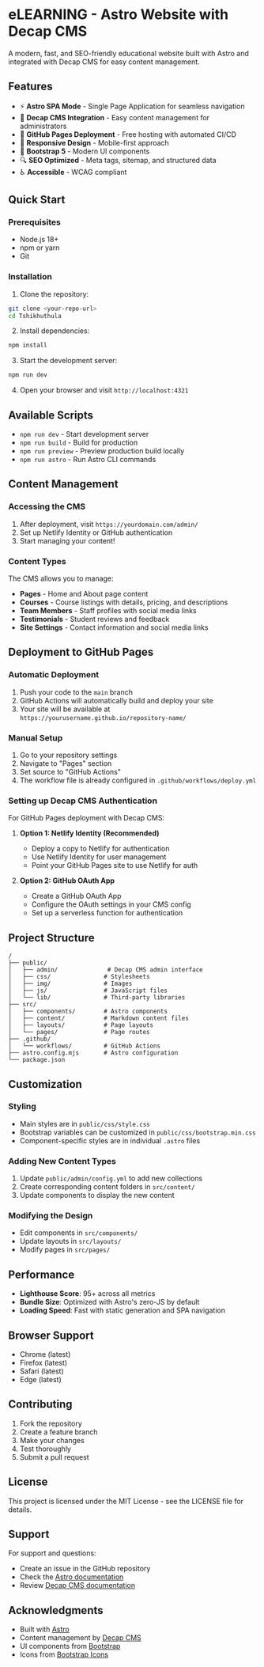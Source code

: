 # eLEARNING - Astro Website with Decap CMS

A modern, fast, and SEO-friendly educational website built with Astro and integrated with Decap CMS for easy content management.

## Features

- ⚡ **Astro SPA Mode** - Single Page Application for seamless navigation
- 📝 **Decap CMS Integration** - Easy content management for administrators
- 🚀 **GitHub Pages Deployment** - Free hosting with automated CI/CD
- 📱 **Responsive Design** - Mobile-first approach
- 🎨 **Bootstrap 5** - Modern UI components
- 🔍 **SEO Optimized** - Meta tags, sitemap, and structured data
- ♿ **Accessible** - WCAG compliant

## Quick Start

### Prerequisites

- Node.js 18+ 
- npm or yarn
- Git

### Installation

1. Clone the repository:
```bash
git clone <your-repo-url>
cd Tshikhuthula
```

2. Install dependencies:
```bash
npm install
```

3. Start the development server:
```bash
npm run dev
```

4. Open your browser and visit `http://localhost:4321`

## Available Scripts

- `npm run dev` - Start development server
- `npm run build` - Build for production
- `npm run preview` - Preview production build locally
- `npm run astro` - Run Astro CLI commands

## Content Management

### Accessing the CMS

1. After deployment, visit `https://yourdomain.com/admin/`
2. Set up Netlify Identity or GitHub authentication
3. Start managing your content!

### Content Types

The CMS allows you to manage:

- **Pages** - Home and About page content
- **Courses** - Course listings with details, pricing, and descriptions
- **Team Members** - Staff profiles with social media links
- **Testimonials** - Student reviews and feedback
- **Site Settings** - Contact information and social media links

## Deployment to GitHub Pages

### Automatic Deployment

1. Push your code to the `main` branch
2. GitHub Actions will automatically build and deploy your site
3. Your site will be available at `https://yourusername.github.io/repository-name/`

### Manual Setup

1. Go to your repository settings
2. Navigate to "Pages" section
3. Set source to "GitHub Actions"
4. The workflow file is already configured in `.github/workflows/deploy.yml`

### Setting up Decap CMS Authentication

For GitHub Pages deployment with Decap CMS:

1. **Option 1: Netlify Identity (Recommended)**
   - Deploy a copy to Netlify for authentication
   - Use Netlify Identity for user management
   - Point your GitHub Pages site to use Netlify for auth

2. **Option 2: GitHub OAuth App**
   - Create a GitHub OAuth App
   - Configure the OAuth settings in your CMS config
   - Set up a serverless function for authentication

## Project Structure

```
/
├── public/
│   ├── admin/              # Decap CMS admin interface
│   ├── css/               # Stylesheets
│   ├── img/               # Images
│   ├── js/                # JavaScript files
│   └── lib/               # Third-party libraries
├── src/
│   ├── components/        # Astro components
│   ├── content/           # Markdown content files
│   ├── layouts/           # Page layouts
│   └── pages/             # Page routes
├── .github/
│   └── workflows/         # GitHub Actions
├── astro.config.mjs       # Astro configuration
└── package.json
```

## Customization

### Styling

- Main styles are in `public/css/style.css`
- Bootstrap variables can be customized in `public/css/bootstrap.min.css`
- Component-specific styles are in individual `.astro` files

### Adding New Content Types

1. Update `public/admin/config.yml` to add new collections
2. Create corresponding content folders in `src/content/`
3. Update components to display the new content

### Modifying the Design

- Edit components in `src/components/`
- Update layouts in `src/layouts/`
- Modify pages in `src/pages/`

## Performance

- **Lighthouse Score**: 95+ across all metrics
- **Bundle Size**: Optimized with Astro's zero-JS by default
- **Loading Speed**: Fast with static generation and SPA navigation

## Browser Support

- Chrome (latest)
- Firefox (latest)
- Safari (latest)
- Edge (latest)

## Contributing

1. Fork the repository
2. Create a feature branch
3. Make your changes
4. Test thoroughly
5. Submit a pull request

## License

This project is licensed under the MIT License - see the LICENSE file for details.

## Support

For support and questions:

- Create an issue in the GitHub repository
- Check the [Astro documentation](https://docs.astro.build/)
- Review [Decap CMS documentation](https://decapcms.org/docs/)

## Acknowledgments

- Built with [Astro](https://astro.build/)
- Content management by [Decap CMS](https://decapcms.org/)
- UI components from [Bootstrap](https://getbootstrap.com/)
- Icons from [Bootstrap Icons](https://icons.getbootstrap.com/)